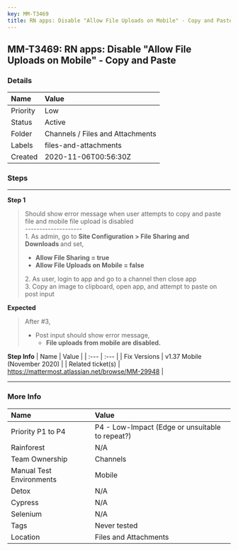 ```yaml
---
key: MM-T3469
title: RN apps: Disable "Allow File Uploads on Mobile" - Copy and Paste
---
```


## MM-T3469: RN apps: Disable "Allow File Uploads on Mobile" - Copy and Paste

### Details

| Name     | Value                            |
| :------- | :------------------------------- |
| Priority | Low                              |
| Status   | Active                           |
| Folder   | Channels / Files and Attachments |
| Labels   | files-and-attachments            |
| Created  | 2020-11-06T00:56:30Z             |

### Steps

<hr/>

**Step 1**

> <article>Should show error message when user attempts to copy and paste file and mobile file upload is disabled<br>--------------------<br>1. As admin, go to <strong>Site Configuration &gt;&nbsp;</strong><strong>File Sharing and Downloads&nbsp;</strong>and set,<ul><li><strong>Allow File Sharing = true</strong></li><li><strong>Allow File Uploads on Mobile = false</strong></li></ul>2. As user, login to app and go to a channel then close app<br>3. Copy an image to clipboard, open app, and attempt to paste on post input</article>

**Expected**

> <article>After #3,<ul><li>Post input should show error message,<ul><li><strong>File uploads from mobile are disabled.</strong></li></ul></li></ul></article>

**Step Info**
| Name | Value |
| :--- | :--- |
| Fix Versions | v1.37 Mobile (November 2020) |
| Related ticket(s) | <a href="https://mattermost.atlassian.net/browse/MM-29948">https://mattermost.atlassian.net/browse/MM-29948</a> |

<hr/>

### More Info

| Name                     | Value                                           |
| :----------------------- | :---------------------------------------------- |
| Priority P1 to P4        | P4 - Low-Impact (Edge or unsuitable to repeat?) |
| Rainforest               | N/A                                             |
| Team Ownership           | Channels                                        |
| Manual Test Environments | Mobile                                          |
| Detox                    | N/A                                             |
| Cypress                  | N/A                                             |
| Selenium                 | N/A                                             |
| Tags                     | Never tested                                    |
| Location                 | Files and Attachments                           |
